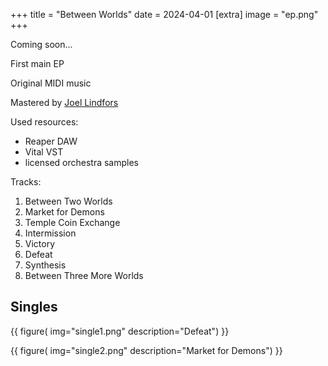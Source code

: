 +++
title = "Between Worlds"
date = 2024-04-01
[extra]
image = "ep.png"
+++

Coming soon...

First main EP

Original MIDI music

Mastered by [Joel Lindfors](https://www.lindforsproductions.com/)

Used resources:

- Reaper DAW
- Vital VST
- licensed orchestra samples

Tracks:

1. Between Two Worlds
2. Market for Demons
3. Temple Coin Exchange
4. Intermission
5. Victory
6. Defeat
7. Synthesis
8. Between Three More Worlds

## Singles

{{
    figure(
        img="single1.png"
        description="Defeat")
}}

{{
    figure(
        img="single2.png"
        description="Market for Demons")
}}
